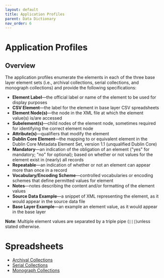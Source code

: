 ```yaml
---
layout: default
title: Application Profiles
parent: Data Dictionary
nav_order: 6
---
```


# Application Profiles

## Overview
The application profiles enumerate the elements in each of the three base layer element sets (i.e., archival collections, serial collections, and monograph collections) and provide the following specifications:

* **Element Label**—the official label or name of the element to be used for display purposes
* **CSV Element**—the label for the element in base layer CSV spreadsheets
* **Element Node(s)**—the node in the XML file at which the element value(s) is/are accessed
* **Subelement(s)**—child nodes of the element node, sometimes required for identifying the correct element node
* **Attribute(s)**—qualifiers that modify the element
* **Dublin Core Element**—the mapping to or equivalent element in the Dublin Core Metadata Element Set, version 1.1 (unqualified Dublin Core)
* **Mandatory**—an indication of the obligation of an element ("yes" for mandatory; "no" for optional); based on whether or not values for the element exist in (nearly) all records
* **Repeatable**—an indication of whether or not an element can appear more than once in a record
* **Vocabulary/Encoding Scheme**—controlled vocabularies or encoding schemes that define permitted values for element
* **Notes**—notes describing the content and/or formatting of the element values
* **Source Data Example**—a snippet of XML representing the element, as it would appear in the source data file
* **Base Layer Example**—an example an element value, as it would appear in the base layer

**Note**: Multiple element values are separated by a triple pipe (`|||`)unless stated otherwise.

# Spreadsheets
* [Archival Collections](https://docs.google.com/spreadsheets/d/16ZWEPWQ78m4QxcwMkg_6XuNT-AiJJ-ww42nc0pzxZrM/edit?pli=1#gid=0)
* [Serial Collections](https://docs.google.com/spreadsheets/d/16ZWEPWQ78m4QxcwMkg_6XuNT-AiJJ-ww42nc0pzxZrM/edit?pli=1#gid=1388931419)
* [Monograph Collections](https://docs.google.com/spreadsheets/d/16ZWEPWQ78m4QxcwMkg_6XuNT-AiJJ-ww42nc0pzxZrM/edit?pli=1#gid=273764880)
